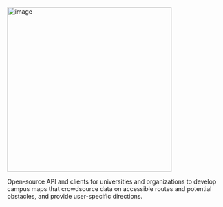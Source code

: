<img width="382" alt="image" src="https://user-images.githubusercontent.com/69741280/211976005-d9aa1663-df53-4bdf-845f-376cf1f7483d.png">

Open-source API and clients for universities and organizations to develop campus maps that crowdsource data on accessible routes and potential obstacles, and provide user-specific directions.
